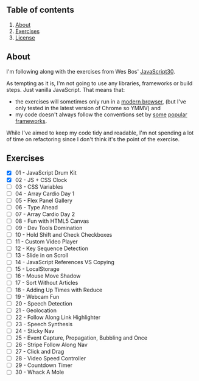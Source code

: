 ## Table of contents

1. [About](#about)
1. [Exercises](#exercises)
1. [License](#license)

## About

I'm following along with the exercises from Wes Bos' [JavaScript30](http://javascript30.com).

As tempting as it is, I'm not going to use any libraries, frameworks or build steps. Just vanilla JavaScript. That means that:

* the exercises will sometimes only run in a [modern browser](http://browsehappy.com/), (but I've only tested in the latest version of Chrome so YMMV) and
* my code doesn't always follow the conventions set by [some](https://vuejs.org/) [popular](https://facebook.github.io/react/) [frameworks](http://emberjs.com/).

While I've aimed to keep my code tidy and readable, I'm not spending a lot of time on refactoring since I don't think it's the point of the exercise.

## Exercises

* [x] 01 - JavaScript Drum Kit
* [x] 02 - JS + CSS Clock
* [ ] 03 - CSS Variables
* [ ] 04 - Array Cardio Day 1
* [ ] 05 - Flex Panel Gallery
* [ ] 06 - Type Ahead
* [ ] 07 - Array Cardio Day 2
* [ ] 08 - Fun with HTML5 Canvas
* [ ] 09 - Dev Tools Domination
* [ ] 10 - Hold Shift and Check Checkboxes
* [ ] 11 - Custom Video Player
* [ ] 12 - Key Sequence Detection
* [ ] 13 - Slide in on Scroll
* [ ] 14 - JavaScript References VS Copying
* [ ] 15 - LocalStorage
* [ ] 16 - Mouse Move Shadow
* [ ] 17 - Sort Without Articles
* [ ] 18 - Adding Up Times with Reduce
* [ ] 19 - Webcam Fun
* [ ] 20 - Speech Detection
* [ ] 21 - Geolocation
* [ ] 22 - Follow Along Link Highlighter
* [ ] 23 - Speech Synthesis
* [ ] 24 - Sticky Nav
* [ ] 25 - Event Capture, Propagation, Bubbling and Once
* [ ] 26 - Stripe Follow Along Nav
* [ ] 27 - Click and Drag
* [ ] 28 - Video Speed Controller
* [ ] 29 - Countdown Timer
* [ ] 30 - Whack A Mole
